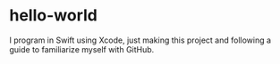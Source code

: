 # hello-world
I program in Swift using Xcode, just making this project and following a guide to familiarize myself with GitHub.
